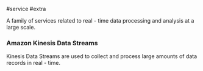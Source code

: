 #service #extra 

A family of services related to real - time data processing and analysis at a large scale.

### Amazon Kinesis Data Streams
Kinesis Data Streams are used to collect and process large amounts of data records in real - time.
